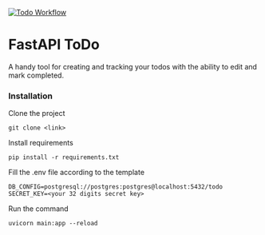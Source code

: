 [![Todo Workflow](https://github.com/k1kk-coder/fastapi_todo/actions/workflows/todo_workflow.yml/badge.svg)](https://github.com/k1kk-coder/fastapi_todo/actions/workflows/todo_workflow.yml)

# FastAPI ToDo
A handy tool for creating and tracking your todos
with the ability to edit and mark completed.

### Installation
Clone the project 
```
git clone <link>
```

Install requirements
```
pip install -r requirements.txt
```

Fill the .env file according to the template
```
DB_CONFIG=postgresql://postgres:postgres@localhost:5432/todo
SECRET_KEY=<your 32 digits secret key>
```

Run the command
```
uvicorn main:app --reload
```
